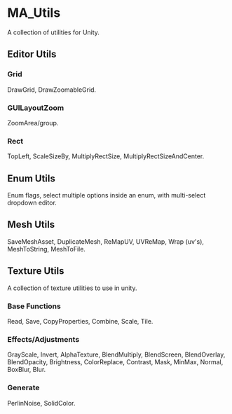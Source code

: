 # MA_Utils
A collection of utilities for Unity.

## Editor Utils
### Grid
DrawGrid,
DrawZoomableGrid.
### GUILayoutZoom
ZoomArea/group.
### Rect
TopLeft,
ScaleSizeBy,
MultiplyRectSize,
MultiplyRectSizeAndCenter.

## Enum Utils
Enum flags, select multiple options inside an enum, with multi-select dropdown editor.

## Mesh Utils
SaveMeshAsset,
DuplicateMesh,
ReMapUV,
UVReMap,
Wrap (uv's),
MeshToString,
MeshToFile.

## Texture Utils
A collection of texture utilities to use in unity.
### Base Functions
Read,
Save,
CopyProperties,
Combine,
Scale,
Tile.
### Effects/Adjustments
GrayScale,
Invert,
AlphaTexture,
BlendMultiply,
BlendScreen,
BlendOverlay,
BlendOpacity,
Brightness,
ColorReplace,
Contrast,
Mask,
MinMax,
Normal,
BoxBlur,
Blur.
### Generate
PerlinNoise,
SolidColor.
